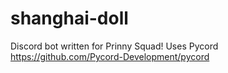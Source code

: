 # shanghai-doll
Discord bot written for Prinny Squad!
Uses Pycord https://github.com/Pycord-Development/pycord
